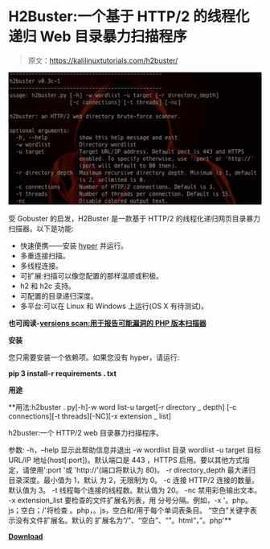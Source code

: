 # H2Buster:一个基于 HTTP/2 的线程化递归 Web 目录暴力扫描程序

> 原文：<https://kalilinuxtutorials.com/h2buster/>

[![H2Buster : A Threaded, Recursive, Web Directory Brute-Force Scanner Over HTTP/2](img/174bef4537c1a2a9046173514eb9ff36.png "H2Buster : A Threaded, Recursive, Web Directory Brute-Force Scanner Over HTTP/2")](https://1.bp.blogspot.com/-l6upKyv7XXg/XPAyJiTyvfI/AAAAAAAAAmM/pYnHzvlKQRIooVpbcuOvPS7uoxTLJDY9ACLcBGAs/s1600/h2buster%25281%2529.png)

受 Gobuster 的启发，H2Buster 是一款基于 HTTP/2 的线程化递归网页目录暴力扫描器。以下是功能:

*   快速便携——安装 [hyper](https://github.com/Lukasa/hyper) 并运行。
*   多重连接扫描。
*   多线程连接。
*   可扩展:扫描可以像您配置的那样温顺或积极。
*   h2 和 h2c 支持。
*   可配置的目录递归深度。
*   多平台:可以在 Linux 和 Windows 上运行(OS X 有待测试)。

**也可阅读-[versions scan:用于报告可能漏洞的 PHP 版本扫描器](https://kalilinuxtutorials.com/versionscan/)**

**安装**

您只需要安装一个依赖项。如果您没有 hyper，请运行:

**pip 3 install-r requirements . txt**

**用途**

**用法:h2buster . py[-h]-w word list-u target[-r directory _ depth]
[-c connections][-t threads][-NC][-x extension _ list]

h2buster:一个 HTTP/2 web 目录暴力扫描程序。

参数:
-h，–help 显示此帮助信息并退出
-w wordlist 目录 wordlist
-u target 目标 URL/IP 地址(host[:port])。默认端口是 443
，HTTPS 启用。要以其他方式指定，请使用':port '或
'http://'(端口将默认为 80)。
-r directory_depth 最大递归目录深度。最小值为 1，默认
为 2，无限制为 0。
-c 连接 HTTP/2 连接的数量。默认值为 3。
-t 线程每个连接的线程数。默认值为 20。
-nc 禁用彩色输出文本。
-x extension_list 要检查的文件扩展名列表，用
分号分隔。例如，-x '。php。js；空白；/'将检查
。php，。js，空白和/用于每个单词表条目。
“空白”关键字表示没有文件扩展名。默认的
扩展名为“/”、“空白”、“”。html“，”。php'**

[**Download**](https://github.com/00xc/h2buster)